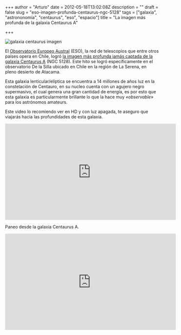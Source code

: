 +++
author = "Arturo"
date = 2012-05-18T13:02:08Z
description = ""
draft = false
slug = "eso-imagen-profunda-centaurus-ngc-5128"
tags = ["galaxia", "astrononomía", "centaurus", "eso", "espacio"]
title = "La imagen más profunda de la galaxia Centaurus A"

+++


![galaxia centaurus imagen](/content/images/2016/06/centaurus.jpg)

El [Observatorio Europeo Austral](https://www.eso.org/) (ESO), la red de telescopios que entre otros países opera en Chile, logró [la imagen más profunda jamás captada de la galaxia Centaurus A](https://www.eso.org/public/chile/news/eso1221/) (NGC 5128). Este hito se logró específicamente en el observatorio De la Silla ubicado en Chile en la región de La Serena, en pleno desierto de Atacama.

Esta galaxia lenticular/elíptica se encuentra a 14 millones de años luz en la constelación de Centauro, en su nucleo cuenta con un agujero negro supermasivo, el cual genera una gran cantidad de energía, es por esto que esta galaxia es particularmente brillante lo que la hace muy *«observable»* para los astrónomos amateurs.

Este video lo recomiendo ver en HD y con luz apagada, te aseguro que viajarás hacia las profundidades de esta galaxia.

<iframe width="560" height="315" src="https://www.youtube.com/embed/OSsGTu6nVjI" frameborder="0" allow="autoplay; encrypted-media" allowfullscreen></iframe>

Paneo desde la galaxia Centaurus A.

<iframe width="560" height="315" src="https://www.youtube.com/embed/J6u8h233RIU" frameborder="0" allow="autoplay; encrypted-media" allowfullscreen></iframe>
